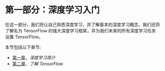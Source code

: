 

# 第一部分：深度学习入门

在这一部分，我们将让自己熟悉深度学习，并了解基本的深度学习概念。我们还将了解名为 TensorFlow 的强大深度学习框架，并为我们未来的所有深度学习任务设置 TensorFlow。

本节包括以下章节:

*   [第一章](92f3c897-c0d4-40f8-8f63-bd11240f2189.xhtml)，*深度学习简介*
*   [第二章](c82e7d1d-a45c-4a80-90e3-d022d15e79ec.xhtml)、*了解 TensorFlow*
